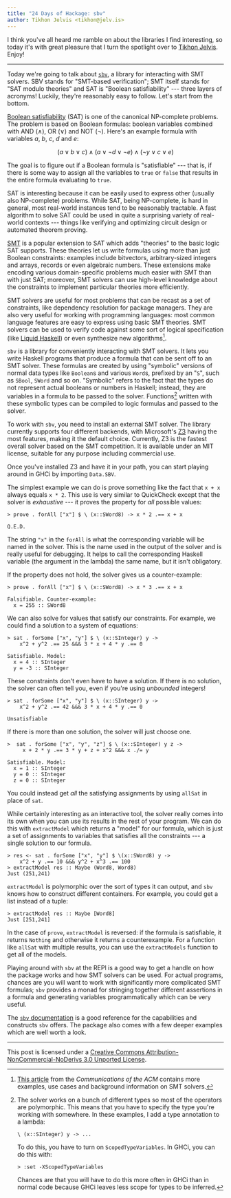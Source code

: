 ```yaml
---
title: "24 Days of Hackage: sbv"
author: Tikhon Jelvis <tikhon@jelv.is>
---
```


I think you've all heard me ramble on about the libraries I find interesting, so
today it's with great pleasure that I turn the spotlight over to
[Tikhon Jelvis](http://jelv.is/). Enjoy!

----

Today we're going to talk about [`sbv`](http://hackage.haskell.org/package/sbv),
a library for interacting with SMT solvers. SBV stands for "SMT-based
verification"; SMT itself stands for "SAT modulo theories" and SAT is "Boolean
satisfiability" --- three layers of acronyms! Luckily, they're reasonably easy
to follow. Let's start from the bottom.

[Boolean satisfiability](http://en.wikipedia.org/wiki/Boolean_satisfiability_problem)
(SAT) is one of the canonical NP-complete problems. The problem is based on
Boolean formulas: boolean variables combined with AND ($\land$), OR ($\lor$) and
NOT ($\lnot$). Here's an example formula with variables $a$, $b$, $c$, $d$ and
$e$:

$$ (a \lor b \lor c) \land (a \lor \lnot d \lor \lnot e) \land (\lnot y \lor c
\lor e) $$

The goal is to figure out if a Boolean formula is "satisfiable" --- that is, if
there is some way to assign all the variables to `true` or `false` that results
in the entire formula evaluating to `true`.

SAT is interesting because it can be easily used to express other (usually also
NP-complete) problems. While SAT, being NP-complete, is hard in general, most
real-world instances tend to be reasonably tractable. A fast algorithm to solve
SAT could be used in quite a surprising variety of real-world contexts ---
things like verifying and optimizing circuit design or automated theorem
proving.

[SMT](http://en.wikipedia.org/wiki/Satisfiability_modulo_theories) is a popular
extension to SAT which adds "theories" to the basic logic SAT supports. These
theories let us write formulas using more than just Boolean constraints:
examples include bitvectors, arbitrary-sized integers and arrays, records or
even algebraic numbers. These extensions make encoding various domain-specific
problems much easier with SMT than with just SAT; moreover, SMT solvers can use
high-level knowledge about the constraints to implement particular theories more
efficiently.

SMT solvers are useful for most problems that can be recast as a set of
constraints, like dependency resolution for package managers. They are also very
useful for working with programming languages: most common language features are
easy to express using basic SMT theories. SMT solvers can be used to verify code
against some sort of logical specification (like
[Liquid Haskell](http://goto.ucsd.edu/~rjhala/liquid/haskell/blog/about/)) or
even synthesize new algorithms[^2].

[^2]: [This article](http://cis.upenn.edu/~alur/CIS673/smt11.pdf) from the
*Communications of the ACM* contains more examples, use cases and background
information on SMT solvers.

`sbv` is a library for conveniently interacting with SMT solvers. It lets you
write Haskell programs that produce a formula that can be sent off to an SMT
solver. These formulas are created by using "symbolic" versions of normal data
types like `Boolean`s and various `Word`s, prefixed by an "`S`", such as
`SBool`, `SWord` and so on. "Symbolic" refers to the fact that the types do not
represent actual booleans or numbers in Haskell; instead, they are variables in
a formula to be passed to the solver. Functions[^1] written with these symbolic
types can be compiled to logic formulas and passed to the solver.

[^1]: The solver works on a bunch of different types so most of the operators
are polymorphic. This means that you have to specify the type you're working
with somewhere. In these examples, I add a type annotation to a lambda:

        \ (x::SInteger) y -> ...

    To do this, you have to turn on `ScopedTypeVariables`. In GHCi, you can do this with:

        > :set -XScopedTypeVariables

    Chances are that you will have to do this more often in GHCi than in normal code because GHCi leaves less scope for types to be inferred.

To work with `sbv`, you need to install an external SMT solver. The library
currently supports four different backends, with Microsoft's
[Z3](http://z3.codeplex.com/) having the most features, making it the default
choice. Currently, Z3 is the fastest overall solver based on the SMT
competition. It is available under an MIT license, suitable for any purpose
including commercial use.

Once you've installed Z3 and have it in your path, you can start playing around
in GHCi by importing `Data.SBV`.

The simplest example we can do is prove something like the fact that `x + x`
always equals `x * 2`. This use is very similar to QuickCheck except that the
solver is *exhaustive* --- it proves the property for *all* possible values:

    > prove . forAll ["x"] $ \ (x::SWord8) -> x * 2 .== x + x

    Q.E.D.
    
The string `"x"` in the `forAll` is what the corresponding variable will be
named in the solver. This is the name used in the output of the solver and is
really useful for debugging. It helps to call the corresponding Haskell variable
(the argument in the lambda) the same name, but it isn't obligatory.

If the property does not hold, the solver gives us a counter-example:

    > prove . forAll ["x"] $ \ (x::SWord8) -> x * 3 .== x + x

    Falsifiable. Counter-example:
      x = 255 :: SWord8
      
We can also solve for values that satisfy our constraints. For example, we could
find a solution to a system of equations:

    > sat . forSome ["x", "y"] $ \ (x::SInteger) y ->
        x^2 + y^2 .== 25 &&& 3 * x + 4 * y .== 0

    Satisfiable. Model:
      x = 4 :: SInteger
      y = -3 :: SInteger
      
These constraints don't even have to have a solution. If there is no solution,
the solver can often tell you, even if you're using *unbounded* integers!

    > sat . forSome ["x", "y"] $ \ (x::SInteger) y ->
        x^2 + y^2 .== 42 &&& 3 * x + 4 * y .== 0

    Unsatisfiable

If there is more than one solution, the solver will just choose one.

    >  sat . forSome ["x", "y", "z"] $ \ (x::SInteger) y z ->
         x + 2 * y .== 3 * y + z + x^2 &&& x ./= y

    Satisfiable. Model:
      x = 1 :: SInteger
      y = 0 :: SInteger
      z = 0 :: SInteger
      
You could instead get *all* the satisfying assignments by using `allSat` in
place of `sat`.

While certainly interesting as an interactive tool, the solver really comes into
its own when you can use its results in the rest of your program. We can do this
with `extractModel` which returns a "model" for our formula, which is just a set
of assignments to variables that satisfies all the constraints --- a single
solution to our formula.

    > res <- sat . forSome ["x", "y"] $ \(x::SWord8) y ->
        x^2 + y .== 10 &&& y^2 + x^3 .== 100
    > extractModel res :: Maybe (Word8, Word8)
    Just (251,241)

`extractModel` is polymorphic over the sort of types it can output, and `sbv`
knows how to construct different containers. For example, you could get a list
instead of a tuple:

    > extractModel res :: Maybe [Word8]
    Just [251,241]
    
In the case of `prove`, `extractModel` is reversed: if the formula is
satisfiable, it returns `Nothing` and otherwise it returns a counterexample. For
a function like `allSat` with multiple results, you can use the `extractModels`
function to get all of the models.

Playing around with `sbv` at the REPl is a good way to get a handle on how the
package works and how SMT solvers can be used. For actual programs, chances are
you will want to work with significantly more complicated SMT formulas; `sbv`
provides a monad for stringing together different assertions in a formula and
generating variables programmatically which can be very useful.

The
[`sbv` documentation](http://hackage.haskell.org/package/sbv-2.10/docs/Data-SBV.html)
is a good reference for the capabilities and constructs `sbv` offers. The
package also comes with a few deeper examples which are well worth a look.

----

This <span xmlns:dct="http://purl.org/dc/terms/" href="http://purl.org/dc/dcmitype/Text" rel="dct:type">post</span> is licensed under a <a rel="license" href="http://creativecommons.org/licenses/by-nc-nd/3.0/">Creative Commons Attribution-NonCommercial-NoDerivs 3.0 Unported License</a>.
